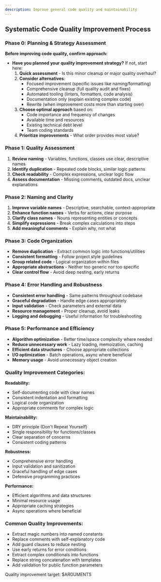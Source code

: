 ```yaml
---
description: Improve general code quality and maintainability
---
```


## Systematic Code Quality Improvement Process

### Phase 0: Planning & Strategy Assessment
**Before improving code quality, confirm approach:**
- **Have you planned your quality improvement strategy?** If not, start here:
  1. **Quick assessment** - Is this minor cleanup or major quality overhaul?
  2. **Consider alternatives**:
     - Focused improvement (specific issues like naming/formatting)
     - Comprehensive cleanup (full quality audit and fixes)
     - Automated tooling (linters, formatters, code analysis)
     - Documentation only (explain existing complex code)
     - Rewrite (when improvement costs more than starting over)
  3. **Choose optimal approach** based on:
     - Code importance and frequency of changes
     - Available time and resources
     - Existing technical debt level
     - Team coding standards
  4. **Prioritize improvements** - What order provides most value?

### Phase 1: Quality Assessment
1. **Review naming** - Variables, functions, classes use clear, descriptive names
2. **Identify duplication** - Repeated code blocks, similar logic patterns
3. **Check readability** - Complex expressions, unclear logic flow
4. **Assess documentation** - Missing comments, outdated docs, unclear explanations

### Phase 2: Naming and Clarity
1. **Improve variable names** - Descriptive, searchable, context-appropriate
2. **Enhance function names** - Verbs for actions, clear purpose
3. **Clarify class names** - Nouns representing entities or concepts
4. **Simplify expressions** - Break complex calculations into steps
5. **Add meaningful comments** - Explain why, not what

### Phase 3: Code Organization
- **Remove duplication** - Extract common logic into functions/utilities
- **Consistent formatting** - Follow project style guidelines
- **Group related code** - Logical organization within files
- **Appropriate abstractions** - Neither too generic nor too specific
- **Clear control flow** - Avoid deep nesting, early returns

### Phase 4: Error Handling and Robustness
- **Consistent error handling** - Same patterns throughout codebase
- **Graceful degradation** - Handle edge cases appropriately
- **Input validation** - Check parameters and external data
- **Resource management** - Proper cleanup, avoid leaks
- **Logging and debugging** - Useful information for troubleshooting

### Phase 5: Performance and Efficiency
- **Algorithm optimization** - Better time/space complexity where needed
- **Reduce unnecessary work** - Lazy loading, memoization, caching
- **Efficient data structures** - Choose appropriate collections
- **I/O optimization** - Batch operations, async where beneficial
- **Memory usage** - Avoid unnecessary object creation

### Quality Improvement Categories:

**Readability:**
- Self-documenting code with clear names
- Consistent indentation and formatting
- Logical code organization
- Appropriate comments for complex logic

**Maintainability:**
- DRY principle (Don't Repeat Yourself)
- Single responsibility for functions/classes
- Clear separation of concerns
- Consistent coding patterns

**Robustness:**
- Comprehensive error handling
- Input validation and sanitization
- Graceful handling of edge cases
- Defensive programming practices

**Performance:**
- Efficient algorithms and data structures
- Minimal resource usage
- Appropriate caching strategies
- Async operations where beneficial

### Common Quality Improvements:
- Extract magic numbers into named constants
- Replace comments with self-explanatory code
- Add guard clauses to reduce nesting
- Use early returns for error conditions
- Extract complex conditionals into functions
- Replace string concatenation with templates
- Add validation for public function parameters

Quality improvement target: $ARGUMENTS